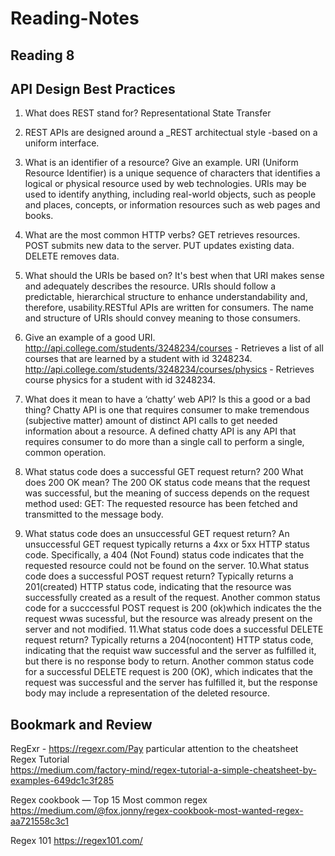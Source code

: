 # **Reading-Notes**

## Reading 8

## API Design Best Practices

1. What does REST stand for? Representational State Transfer

2. REST APIs are designed around a _REST architectual style -based on a uniform interface.
3. What is an identifier of a resource? Give an example. URI (Uniform Resource Identifier) is a unique sequence of characters that identifies a logical or physical resource used by web technologies. URIs may be used to identify anything, including real-world objects, such as people and places, concepts, or information resources such as web pages and books.
4. What are the most common HTTP verbs?
  GET retrieves resources.
  POST submits new data to the server.
  PUT updates existing data.
  DELETE removes data.
5. What should the URIs be based on?
   It's best when that URI makes sense and adequately describes the resource. URIs should follow a predictable, hierarchical structure to enhance understandability and, therefore, usability.RESTful APIs are written for consumers. The name and structure of URIs should convey meaning to those consumers.
6. Give an example of a good URI.
   <http://api.college.com/students/3248234/courses> - Retrieves a list of all courses that are learned by a student with id 3248234.
   <http://api.college.com/students/3248234/courses/physics> - Retrieves course physics for a student with id 3248234.
7. What does it mean to have a ‘chatty’ web API? Is this a     good or a bad thing?
   Chatty API is one that requires consumer to make tremendous (subjective matter) amount of distinct API calls to get needed information about a resource. A defined chatty API is any API that requires consumer to do more than a single call to perform a single, common operation.
8. What status code does a successful GET request return? 200
  What does 200 OK mean?
   The 200 OK status code means that the request was successful, but the meaning of success depends on the request method used:
   GET: The requested resource has been fetched and transmitted to the message body.
9. What status code does an unsuccessful GET request return?
   An unsuccessful GET request typically returns a 4xx or 5xx HTTP status code. Specifically, a 404 (Not Found) status code indicates that the requested resource could not be found on the server.
10.What status code does a successful POST request return?
   Typically returns a 201(created) HTTP status code, indicating that the resource was successfully created as a result of the request. Another common status code for a succcessful POST request is 200 (ok)which indicates the the request wwas sucessful, but the resource was already present on the server and not modified.
11.What status code does a successful DELETE request return?
   Typically returns a 204(nocontent) HTTP status code, indicating that the requist waw successful  and the server as fulfilled it, but there is no response body to return. Another common status code for a successful DELETE request is 200 (OK), which indicates that the request was successful and the server has fulfilled it, but the response body may include a representation of the deleted resource.

## Bookmark and Review

RegExr -  <https://regexr.com/Pay> particular attention to the cheatsheet
Regex Tutorial  
<https://medium.com/factory-mind/regex-tutorial-a-simple-cheatsheet-by-examples-649dc1c3f285>

Regex cookbook — Top 15 Most common regex
<https://medium.com/@fox.jonny/regex-cookbook-most-wanted-regex-aa721558c3c1>

Regex 101 <https://regex101.com/>
